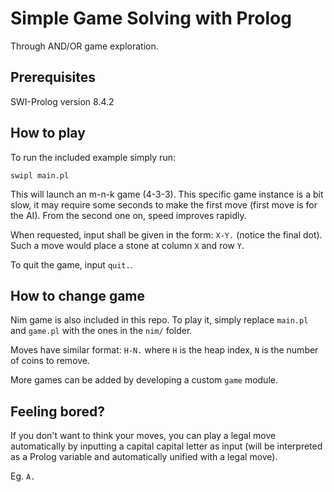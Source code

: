# Simple Game Solving with Prolog
Through AND/OR game exploration.

## Prerequisites
SWI-Prolog version 8.4.2

## How to play
To run the included example simply run:
```
swipl main.pl
```
This will launch an m-n-k game (4-3-3). This specific game instance is a bit slow, it may require some seconds to make the first move (first move is for the AI). From the second one on, speed improves rapidly.

When requested, input shall be given in the form: `X-Y.` (notice the final dot). Such a move would place a stone at column `X` and row `Y`.

To quit the game, input `quit.`.


## How to change game
Nim game is also included in this repo. To play it, simply replace `main.pl` and `game.pl` with the ones in the `nim/` folder.

Moves have similar format: `H-N.` where `H` is the heap index, `N` is the number of coins to remove.

More games can be added by developing a custom `game` module.

## Feeling bored?
If you don't want to think your moves, you can play a legal move automatically by inputting a capital capital letter as input (will be interpreted as a Prolog variable and automatically unified with a legal move).

Eg. `A.`
